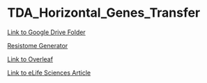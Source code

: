 # TDA_Horizontal_Genes_Transfer

[Link to Google Drive Folder](https://drive.google.com/drive/folders/19O_YS8BOojw294NhYBd4bKuFqtuQttdX?usp=drive_link)

[Resistome Generator](Notebooks/simulator_resistome.ipynb)

[Link to Overleaf](https://www.overleaf.com/6131744399mqfrccgcpcwb#508a22)

[Link to eLife Sciences Article](https://elifesciences.org/articles/53886#content)
